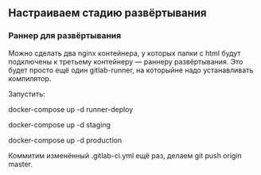 ## Настраиваем стадию развёртывания

### Раннер для развёртывания

Можно сделать два nginx контейнера, у которых папки с html будут подключены к третьему контейнеру — раннеру развёртывания. Это будет просто ещё один gitlab-runner, на которыйне надо устанавливать компилятор.

Запустить:

docker-compose up -d runner-deploy

docker-compose up -d staging

docker-compose up -d production

Коммитим изменённый .gitlab-ci.yml ещё раз, делаем git push origin master.
